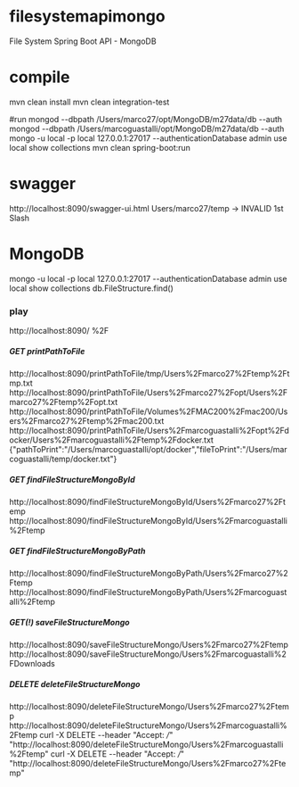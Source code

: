 # filesystemapimongo
File System Spring Boot API - MongoDB

# compile
mvn clean install
mvn clean integration-test

#run
mongod --dbpath /Users/marco27/opt/MongoDB/m27data/db --auth
mongod --dbpath /Users/marcoguastalli/opt/MongoDB/m27data/db --auth
mongo -u local -p local 127.0.0.1:27017 --authenticationDatabase admin
use local
show collections
mvn clean spring-boot:run

# swagger
http://localhost:8090/swagger-ui.html
Users/marco27/temp -> INVALID 1st Slash

# MongoDB
mongo -u local -p local 127.0.0.1:27017 --authenticationDatabase admin
use local
show collections
db.FileStructure.find()

### play
http://localhost:8090/
%2F

##### GET printPathToFile
http://localhost:8090/printPathToFile/tmp/Users%2Fmarco27%2Ftemp%2Ftmp.txt
http://localhost:8090/printPathToFile/Users%2Fmarco27%2Fopt/Users%2Fmarco27%2Ftemp%2Fopt.txt
http://localhost:8090/printPathToFile/Volumes%2FMAC200%2Fmac200/Users%2Fmarco27%2Ftemp%2Fmac200.txt
http://localhost:8090/printPathToFile/Users%2Fmarcoguastalli%2Fopt%2Fdocker/Users%2Fmarcoguastalli%2Ftemp%2Fdocker.txt
{"pathToPrint":"/Users/marcoguastalli/opt/docker","fileToPrint":"/Users/marcoguastalli/temp/docker.txt"}

##### GET findFileStructureMongoById
http://localhost:8090/findFileStructureMongoById/Users%2Fmarco27%2Ftemp
http://localhost:8090/findFileStructureMongoById/Users%2Fmarcoguastalli%2Ftemp

##### GET findFileStructureMongoByPath
http://localhost:8090/findFileStructureMongoByPath/Users%2Fmarco27%2Ftemp
http://localhost:8090/findFileStructureMongoByPath/Users%2Fmarcoguastalli%2Ftemp

##### GET(!) saveFileStructureMongo
http://localhost:8090/saveFileStructureMongo/Users%2Fmarco27%2Ftemp
http://localhost:8090/saveFileStructureMongo/Users%2Fmarcoguastalli%2FDownloads

##### DELETE deleteFileStructureMongo
http://localhost:8090/deleteFileStructureMongo/Users%2Fmarco27%2Ftemp
http://localhost:8090/deleteFileStructureMongo/Users%2Fmarcoguastalli%2Ftemp
curl -X DELETE --header "Accept: */*" "http://localhost:8090/deleteFileStructureMongo/Users%2Fmarcoguastalli%2Ftemp"
curl -X DELETE --header "Accept: */*" "http://localhost:8090/deleteFileStructureMongo/Users%2Fmarco27%2Ftemp"
